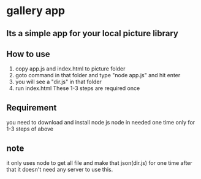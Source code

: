 # gallery app

## Its a simple app for your local picture library

## How to use
1. copy app.js and index.html to picture folder
2. goto command in that folder and type "node app.js" and hit enter
3. you will see a "dir.js" in that folder
4. run index.html
These 1-3 steps are required once

## Requirement
you need to download and install node js 
node in needed one time only for 1-3 steps of above

## note
it only uses node to get all file and make that json(dir.js) for one time after that it doesn't need any server to use this.
